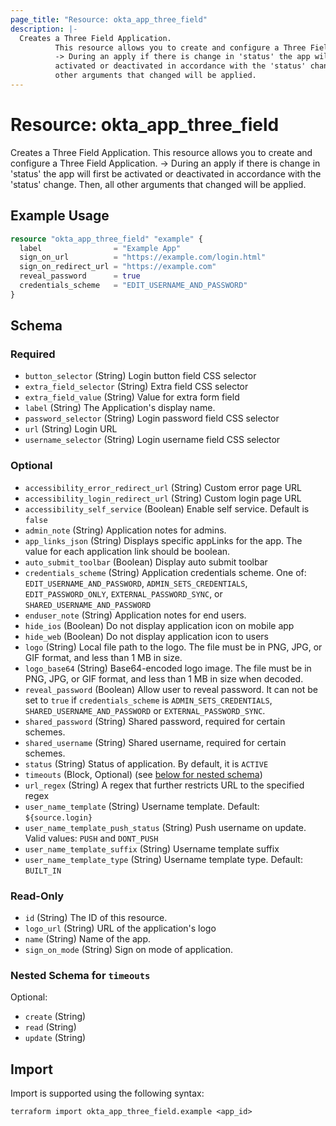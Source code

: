 ```yaml
---
page_title: "Resource: okta_app_three_field"
description: |-
  Creates a Three Field Application.
          This resource allows you to create and configure a Three Field Application.
          -> During an apply if there is change in 'status' the app will first be
          activated or deactivated in accordance with the 'status' change. Then, all
          other arguments that changed will be applied.
---
```


# Resource: okta_app_three_field

Creates a Three Field Application.
		This resource allows you to create and configure a Three Field Application.
		-> During an apply if there is change in 'status' the app will first be
		activated or deactivated in accordance with the 'status' change. Then, all
		other arguments that changed will be applied.

## Example Usage

```terraform
resource "okta_app_three_field" "example" {
  label                = "Example App"
  sign_on_url          = "https://example.com/login.html"
  sign_on_redirect_url = "https://example.com"
  reveal_password      = true
  credentials_scheme   = "EDIT_USERNAME_AND_PASSWORD"
}
```

<!-- schema generated by tfplugindocs -->
## Schema

### Required

- `button_selector` (String) Login button field CSS selector
- `extra_field_selector` (String) Extra field CSS selector
- `extra_field_value` (String) Value for extra form field
- `label` (String) The Application's display name.
- `password_selector` (String) Login password field CSS selector
- `url` (String) Login URL
- `username_selector` (String) Login username field CSS selector

### Optional

- `accessibility_error_redirect_url` (String) Custom error page URL
- `accessibility_login_redirect_url` (String) Custom login page URL
- `accessibility_self_service` (Boolean) Enable self service. Default is `false`
- `admin_note` (String) Application notes for admins.
- `app_links_json` (String) Displays specific appLinks for the app. The value for each application link should be boolean.
- `auto_submit_toolbar` (Boolean) Display auto submit toolbar
- `credentials_scheme` (String) Application credentials scheme. One of: `EDIT_USERNAME_AND_PASSWORD`, `ADMIN_SETS_CREDENTIALS`, `EDIT_PASSWORD_ONLY`, `EXTERNAL_PASSWORD_SYNC`, or `SHARED_USERNAME_AND_PASSWORD`
- `enduser_note` (String) Application notes for end users.
- `hide_ios` (Boolean) Do not display application icon on mobile app
- `hide_web` (Boolean) Do not display application icon to users
- `logo` (String) Local file path to the logo. The file must be in PNG, JPG, or GIF format, and less than 1 MB in size.
- `logo_base64` (String) Base64-encoded logo image. The file must be in PNG, JPG, or GIF format, and less than 1 MB in size when decoded.
- `reveal_password` (Boolean) Allow user to reveal password. It can not be set to `true` if `credentials_scheme` is `ADMIN_SETS_CREDENTIALS`, `SHARED_USERNAME_AND_PASSWORD` or `EXTERNAL_PASSWORD_SYNC`.
- `shared_password` (String) Shared password, required for certain schemes.
- `shared_username` (String) Shared username, required for certain schemes.
- `status` (String) Status of application. By default, it is `ACTIVE`
- `timeouts` (Block, Optional) (see [below for nested schema](#nestedblock--timeouts))
- `url_regex` (String) A regex that further restricts URL to the specified regex
- `user_name_template` (String) Username template. Default: `${source.login}`
- `user_name_template_push_status` (String) Push username on update. Valid values: `PUSH` and `DONT_PUSH`
- `user_name_template_suffix` (String) Username template suffix
- `user_name_template_type` (String) Username template type. Default: `BUILT_IN`

### Read-Only

- `id` (String) The ID of this resource.
- `logo_url` (String) URL of the application's logo
- `name` (String) Name of the app.
- `sign_on_mode` (String) Sign on mode of application.

<a id="nestedblock--timeouts"></a>
### Nested Schema for `timeouts`

Optional:

- `create` (String)
- `read` (String)
- `update` (String)

## Import

Import is supported using the following syntax:

```shell
terraform import okta_app_three_field.example <app_id>
```
